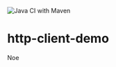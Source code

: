 ![Java CI with Maven](https://github.com/furkan2503/http-client-demo/workflows/Java%20CI%20with%20Maven/badge.svg)

# http-client-demo
Noe
